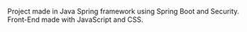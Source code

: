 Project made in Java Spring framework using Spring Boot and Security. Front-End made with JavaScript and CSS.
